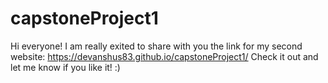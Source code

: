 # capstoneProject1

Hi everyone! I am really exited to share with you the link for my second website:  https://devanshus83.github.io/capstoneProject1/
Check it out and let me know if you like it! :)

